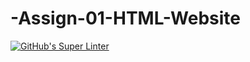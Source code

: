 # -Assign-01-HTML-Website
[![GitHub's Super Linter](https://github.com/sirinec12345/Assign-01-HTML-Website/tree/main/.github/workflows/workflows/GitHub's%20Super%20Linter/badge.svg)](https://github.com/sirinec12345/Assign-01-HTML-Website/tree/main/.github/workflows/actions)